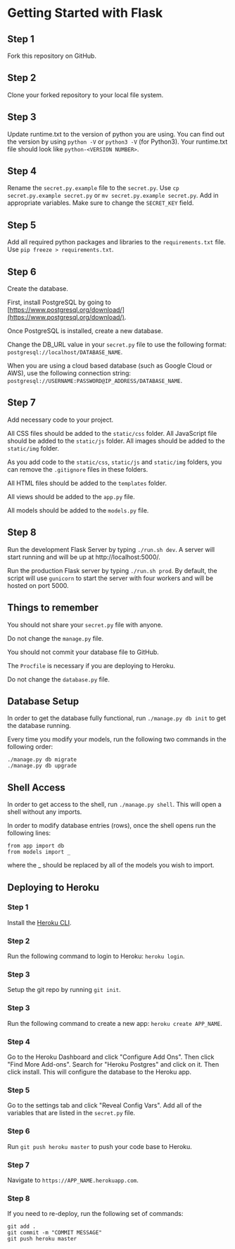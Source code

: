 # Getting Started with Flask

## Step 1

Fork this repository on GitHub.

## Step 2

Clone your forked repository to your local file system.

## Step 3

Update runtime.txt to the version of python you are using. You can find out the version by using `python -V` or `python3 -V` (for Python3). Your runtime.txt file should look like `python-<VERSION NUMBER>`.

## Step 4

Rename the `secret.py.example` file to the `secret.py`. Use `cp secret.py.example secret.py` or `mv secret.py.example secret.py`. Add in appropriate variables. Make sure to change the `SECRET_KEY` field.  

## Step 5

Add all required python packages and libraries to the `requirements.txt` file. Use `pip freeze > requirements.txt`.

## Step 6

Create the database. 

First, install PostgreSQL by going to [https://www.postgresql.org/download/](https://www.postgresql.org/download/). 

Once PostgreSQL is installed, create a new database. 

Change the DB_URL value in your `secret.py` file to use the following format: `postgresql://localhost/DATABASE_NAME`. 

When you are using a cloud based database (such as Google Cloud or AWS), use the following connection string: `postgresql://USERNAME:PASSWORD@IP_ADDRESS/DATABASE_NAME`.

## Step 7

Add necessary code to your project.

All CSS files should be added to the `static/css` folder. All JavaScript file should be added to the `static/js` folder. All images should be added to the `static/img` folder.

As you add code to the `static/css`, `static/js` and `static/img` folders, you can remove the `.gitignore` files in these folders.

All HTML files should be added to the `templates` folder.

All views should be added to the `app.py` file.

All models should be added to the `models.py` file.

## Step 8

Run the development Flask Server by typing `./run.sh dev`. A server will start running and will be up at http://localhost:5000/. 

Run the production Flask server by typing `./run.sh prod`. By default, the script will use `gunicorn` to start the server with four workers and will be hosted on port 5000.

## Things to remember

You should not share your `secret.py` file with anyone.

Do not change the `manage.py` file.

You should not commit your database file to GitHub.

The `Procfile` is necessary if you are deploying to Heroku.

Do not change the `database.py` file.

## Database Setup

In order to get the database fully functional, run `./manage.py db init` to get the database running.

Every time you modify your models, run the following two commands in the following order:
```
./manage.py db migrate
./manage.py db upgrade

```

## Shell Access

In order to get access to the shell, run `./manage.py shell`. This will open a shell without any imports.

In order to modify database entries (rows), once the shell opens run the following lines:
```
from app import db
from models import _
```
where the _ should be replaced by all of the models you wish to import.

## Deploying to Heroku

### Step 1

Install the [Heroku CLI](https://devcenter.heroku.com/articles/heroku-cli).

### Step 2

Run the following command to login to Heroku: `heroku login`.

### Step 3

Setup the git repo by running `git init`.

### Step 3

Run the following command to create a new app: `heroku create APP_NAME`.

### Step 4

Go to the Heroku Dashboard and click "Configure Add Ons". Then click "Find More Add-ons". Search for "Heroku Postgres" and click on it. Then click install. This will configure the database to the Heroku app.

### Step 5

Go to the settings tab and click "Reveal Config Vars". Add all of the variables that are listed in the `secret.py` file.

### Step 6

Run `git push heroku master` to push your code base to Heroku.

### Step 7

Navigate to `https://APP_NAME.herokuapp.com`.

### Step 8

If you need to re-deploy, run the following set of commands:
```
git add .
git commit -m "COMMIT MESSAGE"
git push heroku master
```
